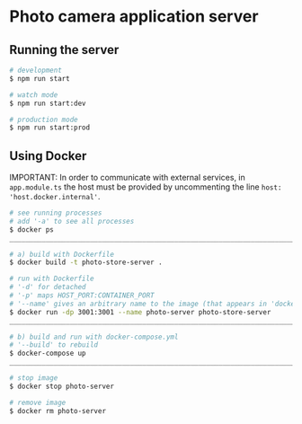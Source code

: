 # Photo camera application server

## Running the server
```bash
# development
$ npm run start

# watch mode
$ npm run start:dev

# production mode
$ npm run start:prod
```

## Using Docker
IMPORTANT: In order to communicate with external services, in `app.module.ts` the host must be provided by uncommenting the line `host: 'host.docker.internal'`.
```bash
# see running processes
# add '-a' to see all processes
$ docker ps
____________________________________________________________________________________________________

# a) build with Dockerfile
$ docker build -t photo-store-server .

# run with Dockerfile
# '-d' for detached
# '-p' maps HOST_PORT:CONTAINER_PORT
# '--name' gives an arbitrary name to the image (that appears in 'docker ps -a')
$ docker run -dp 3001:3001 --name photo-server photo-store-server
____________________________________________________________________________________________________

# b) build and run with docker-compose.yml
# '--build' to rebuild
$ docker-compose up
____________________________________________________________________________________________________

# stop image
$ docker stop photo-server

# remove image
$ docker rm photo-server
```
